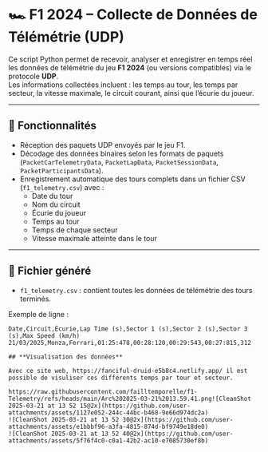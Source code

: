 # 🏎️ F1 2024 – Collecte de Données de Télémétrie (UDP)

Ce script Python permet de recevoir, analyser et enregistrer en temps réel les données de télémétrie du jeu **F1 2024** (ou versions compatibles) via le protocole **UDP**.  
Les informations collectées incluent : les temps au tour, les temps par secteur, la vitesse maximale, le circuit courant, ainsi que l’écurie du joueur.

---

## 📄 Fonctionnalités

- Réception des paquets UDP envoyés par le jeu F1.
- Décodage des données binaires selon les formats de paquets (`PacketCarTelemetryData`, `PacketLapData`, `PacketSessionData`, `PacketParticipantsData`).
- Enregistrement automatique des tours complets dans un fichier CSV (`f1_telemetry.csv`) avec :
  - Date du tour
  - Nom du circuit
  - Écurie du joueur
  - Temps au tour
  - Temps de chaque secteur
  - Vitesse maximale atteinte dans le tour

---

## 📂 Fichier généré

- `f1_telemetry.csv` : contient toutes les données de télémétrie des tours terminés.

Exemple de ligne :
```csv
Date,Circuit,Écurie,Lap Time (s),Sector 1 (s),Sector 2 (s),Sector 3 (s),Max Speed (km/h)
21/03/2025,Monza,Ferrari,01:25:478,00:28:120,00:29:543,00:27:815,312

## **Visualisation des données**

Avec ce site web, https://fanciful-druid-e5b8c4.netlify.app/ il est possible de visuliser ces différents temps par tour et secteur.

https://raw.githubusercontent.com/failltemporelle/f1-Telemetry/refs/heads/main/Arc%202025-03-21%2013.59.41.png![CleanShot 2025-03-21 at 13 52 15@2x](https://github.com/user-attachments/assets/1127e052-244c-44bc-b468-9e66d974dc2a)
![CleanShot 2025-03-21 at 13 52 30@2x](https://github.com/user-attachments/assets/e1bbbf96-a3fa-4815-874d-bf9749e18de0)
![CleanShot 2025-03-21 at 13 52 40@2x](https://github.com/user-attachments/assets/5f76f4c0-c0a1-42b2-ac10-e7085730ef8b)


